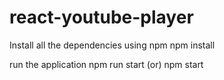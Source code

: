# react-youtube-player

Install all the dependencies using npm
npm install

run the application 
npm run start (or)
npm start